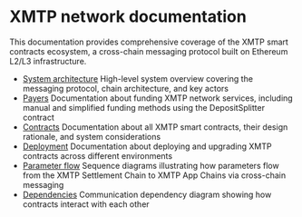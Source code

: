 # XMTP network documentation

This documentation provides comprehensive coverage of the XMTP smart contracts ecosystem, a cross-chain messaging protocol built on Ethereum L2/L3 infrastructure.

- [System architecture](./architecture.md)
  High-level system overview covering the messaging protocol, chain architecture, and key actors
- [Payers](./payers.md)
  Documentation about funding XMTP network services, including manual and simplified funding methods using the DepositSplitter contract
- [Contracts](./contracts.md)
  Documentation about all XMTP smart contracts, their design rationale, and system considerations
- [Deployment](./deployment.md)
  Documentation about deploying and upgrading XMTP contracts across different environments
- [Parameter flow](./parameter-flow.md)
  Sequence diagrams illustrating how parameters flow from the XMTP Settlement Chain to XMTP App Chains via cross-chain messaging
- [Dependencies](./dependencies.md)
  Communication dependency diagram showing how contracts interact with each other
